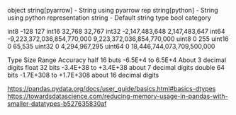 object
string[pyarrow] - String using pyarrow rep
string[python]  - String using python representation
string - Default string type
bool
category

int8	-128	127
int16	32,768	32,767
int32	-2,147,483,648	2,147,483,647
int64	-9,223,372,036,854,770,000	9,223,372,036,854,770,000
uint8	0	255
uint16	0	65,535
uint32	0	4,294,967,295
uint64	0	18,446,744,073,709,500,000

Type	Size	Range	Accuracy
half	16 buts	-6.5E+4 to 6.5E+4	About 3 decimal digits
float	32 bits	-3.4E+38 to +3.4E+38	about 7 decimal digits
double	64 bits	-1.7E+308 to +1.7E+308	about 16 decimal digits

https://pandas.pydata.org/docs/user_guide/basics.html#basics-dtypes
https://towardsdatascience.com/reducing-memory-usage-in-pandas-with-smaller-datatypes-b527635830af